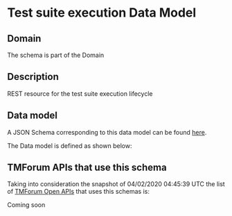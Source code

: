# Test suite execution Data Model

## Domain

The  schema is part of the  Domain

## Description

REST resource for the test suite execution lifecycle

## Data model

A JSON Schema corresponding to this data model can be found
[here](https://github.com/tmforum-rand/schemas/blob/candidates/Common/TestSuiteExecution.schema.json).

The Data model is defined as shown below:




## TMForum APIs that use this schema

Taking into consideration the snapshot of 04/02/2020 04:45:39 UTC the list of [TMForum Open APIs](https://www.tmforum.org/open-apis/) that uses this schemas is:

Coming soon